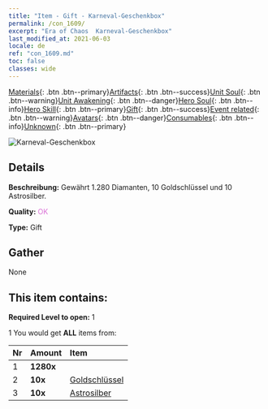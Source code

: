 ```yaml
---
title: "Item - Gift - Karneval-Geschenkbox"
permalink: /con_1609/
excerpt: "Era of Chaos  Karneval-Geschenkbox"
last_modified_at: 2021-06-03
locale: de
ref: "con_1609.md"
toc: false
classes: wide
---
```

 [Materials](/ItemsDE/){: .btn .btn--primary}[Artifacts](/ItemsDE/Artifacts/){: .btn .btn--success}[Unit Soul](/ItemsDE/UnitSoul/){: .btn .btn--warning}[Unit Awakening](/ItemsDE/UnitAwakening/){: .btn .btn--danger}[Hero Soul](/ItemsDE/HeroSoul/){: .btn .btn--info}[Hero Skill](/ItemsDE/HeroSkill/){: .btn .btn--primary}[Gift](/ItemsDE/Gift/){: .btn .btn--success}[Event related](/ItemsDE/Events/){: .btn .btn--warning}[Avatars](/ItemsDE/Avatars/){: .btn .btn--danger}[Consumables](/ItemsDE/Consumables/){: .btn .btn--info}[Unknown](/ItemsDE/Unknown/){: .btn .btn--primary}

 ![Karneval-Geschenkbox](/images/t/i_907225.png)

## Details
 **Beschreibung:** Gewährt 1.280 Diamanten, 10 Goldschlüssel und 10 Astrosilber.

 **Quality:** <span style="color: #DA70D6">OK</span>

 **Type:** Gift

## Gather

  None

## This item contains:

 **Required Level to open:** 1

 1 You would get **ALL** items  from:

  | Nr | Amount |     Item    |
  |:---|:-------|:------------|
  | 1 |  **1280x** | <i class="fas fa-gem"/> |  | 
  | 2 |  **10x** | [Goldschlüssel](/ItemsDE/con_783/) |  | 
  | 3 |  **10x** | [Astrosilber](/ItemsDE/con_969/) |  | 
